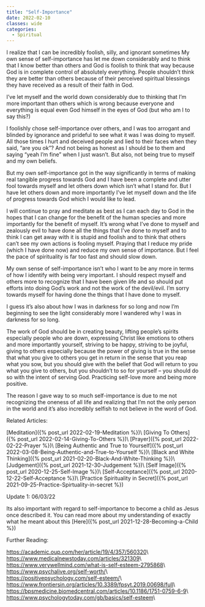 ```yaml
---
title: "Self-Importance"
date: 2022-02-10
classes: wide
categories:
  - Spiritual 
---
```


I realize that I can be incredibly foolish, silly, and ignorant sometimes My own sense of self-importance has let me down considerably and to think that I know better than others and God is foolish to think that way because God is in complete control of absolutely everything. People shouldn’t think they are better than others because of their perceived spiritual blessings they have received as a result of their faith in God. 

I’ve let myself and the world down considerably due to thinking that I’m more important than others which is wrong because everyone and everything is equal even God himself in the eyes of God (but who am I to say this?)

I foolishly chose self-importance over others, and I was too arrogant and blinded by ignorance and prideful to see what it was I was doing to myself. All those times I hurt and deceived people and lied to their faces when they said, “are you ok”? And not being as honest as I should be to them and saying “yeah I’m fine” when I just wasn’t. But also, not being true to myself and my own beliefs.

But my own self-importance got in the way significantly in terms of making real tangible progress towards God and I have been a complete and utter fool towards myself and let others down which isn’t what I stand for. But I have let others down and more importantly I’ve let myself down and the life of progress towards God which I would like to lead.

I will continue to pray and meditate as best as I can each day to God in the hopes that I can change for the benefit of the human species and more importantly for the benefit of myself. It’s wrong what I’ve done to myself and zealously evil to have done all the things that I’ve done to myself and to think I can get away with it is stupid and foolish and to think that others can’t see my own actions is fooling myself. Praying that I reduce my pride (which I have done now) and reduce my own sense of importance. But I feel the pace of spirituality is far too fast and should slow down. 

My own sense of self-importance isn’t who I want to be any more in terms of how I identify with being very important. I should respect myself and others more to recognize that I have been given life and so should put efforts into doing God’s work and not the work of the devil/evil. I’m sorry towards myself for having done the things that I have done to myself.

I guess it’s also about how I was in darkness for so long and now I’m beginning to see the light considerably more I wandered why I was in darkness for so long. 

The work of God should be in creating beauty, lifting people’s spirits especially people who are down, expressing Christ like emotions to others and more importantly yourself, striving to be happy, striving to be joyful, giving to others especially because the power of giving is true in the sense that what you give to others you get in return in the sense that you reap what you sow, but you should give with the belief that God will return to you what you give to others, but you shouldn’t to so for yourself – you should do so with the intent of serving God. Practicing self-love more and being more positive.

The reason I gave way to so much self-importance is due to me not recognizing the oneness of all life and realizing that I’m not the only person in the world and it’s also incredibly selfish to not believe in the word of God.

Related Articles:

[Meditation]({% post_url 2022-02-19-Meditation %})\\
[Giving To Others]({% post_url 2022-02-14-Giving-To-Others %})\\
[Prayer]({% post_url 2022-02-22-Prayer %})\\
[Being Authentic and True to Yourself]({% post_url 2022-03-08-Being-Authentic-and-True-to-Yourself %})\\
[Black and White Thinking]({% post_url 2021-02-20-Black-And-White-Thinking %})\\
[Judgement]({% post_url 2021-12-30-Judgement %})\\
[Self Image]({% post_url 2020-12-25-Self-Image %})\\
[Self-Acceptance]({% post_url 2020-12-22-Self-Acceptance %})\\
[Practice Spirituality in Secret]({% post_url 2021-09-25-Practice-Spirtuality-in-secret %})

Update 1: 06/03/22

Its also important with regard to self-importance to become a child as Jesus once described it. You can read more about my understanding of exactly what he meant about this [Here]({% post_url 2021-12-28-Becoming-a-Child %})



Further Reading:

<https://academic.oup.com/her/article/19/4/357/560320>\\
<https://www.medicalnewstoday.com/articles/321309>\\
<https://www.verywellmind.com/what-is-self-esteem-2795868>\\
<https://www.psychalive.org/self-worth/>\\
<https://positivepsychology.com/self-esteem/>\\
<https://www.frontiersin.org/articles/10.3389/fpsyt.2019.00698/full>\\
<https://bpsmedicine.biomedcentral.com/articles/10.1186/1751-0759-6-9>\\
<https://www.psychologytoday.com/gb/basics/self-esteem>\\
